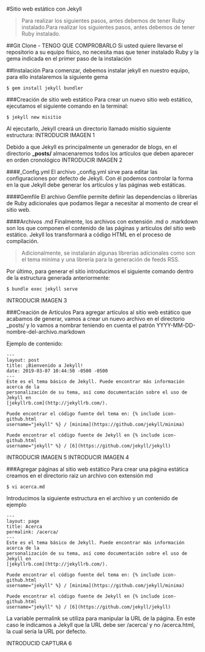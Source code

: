 #Sitio web estático con Jekyll
> Para realizar los siguientes pasos, antes debemos de tener Ruby instalado.Para realizar los siguientes pasos, antes debemos de tener Ruby instalado.

##Git Clone - TENGO QUE COMPROBARLO
Si usted quiere llevarse el repositorio a su equipo físico, no necesita mas que tener instalado Ruby y la gema indicada en el primer paso de la instalación

##Instalación
Para comenzar, debemos instalar jekyll en nuestro equipo, para ello instalaremos la siguiente gema

  	$ gem install jekyll bundler

###Creación de sitio web estático
Para crear un nuevo sitio web estático, ejecutamos el siguiente comando en la terminal:

	$ jekyll new misitio

Al ejecutarlo, Jekyll creará un directorio llamado misitio siguiente estructura:
INTRODUCIR IMAGEN 1

Debido a que Jekyll es principalmente un generador de blogs, en el directorio **_posts/** almacenaremos todos los artículos que deben aparecer en orden cronológico
INTRODUCIR IMAGEN 2

####_Config.yml
El archivo _config.yml sirve para editar las configuraciones por defecto de Jekyll. Con él podemos controlar la forma en la que Jekyll debe generar los artículos y las páginas web estáticas.

####Gemfile
El archivo Gemfile permite definir las dependencias o librerías de Ruby adicionales que podamos llegar a necesitar al momento de crear el sitio web.

####Archivos .md
Finalmente, los archivos con extensión .md o .markdown son los que componen el contenido de las páginas y artículos del sitio web estático. Jekyll los transformará a código HTML en el proceso de compilación.

>Adicionalmente, se instalarán algunas librerías adicionales como son el tema minima y una librería para la generación de feeds RSS.

Por último, para generar el sitio introducimos el siguiente comando dentro de la estructura generada anteriormente:

	$ bundle exec jekyll serve

INTRODUCIR IMAGEN 3

###Creación de Artículos
Para agregar artículos al sitio web estático que acabamos de generar, vamos a crear un nuevo archivo en el directorio _posts/ y lo vamos a nombrar teniendo en cuenta el patrón YYYY-MM-DD-nombre-del-archivo.markdown

Ejemplo de contenido:

	---
	layout: post
	title: ¡Bienvenido a Jekyll!
	date: 2019-03-07 10:44:50 -0500 -0500
	---
	Este es el tema básico de Jekyll. Puede encontrar más información acerca de la
	personalización de su tema, así como documentación sobre el uso de Jekyll en
	[jekyllrb.com](http://jekyllrb.com/).

	Puede encontrar el código fuente del tema en: {% include icon-github.html
	username="jekyll" %} / [minima](https://github.com/jekyll/minima)

	Puede encontrar el código fuente de Jekyll en {% include icon-github.html
	username="jekyll" %} / [6](https://github.com/jekyll/jekyll)

INTRODUCIR IMAGEN 5
INTRODUCIR IMAGEN 4

###Agregar páginas al sitio web estático
Para crear una página estática creamos en el directorio raiz un archivo con extensión md

	$ vi acerca.md

Introducimos la siguiente estructura en el archivo y un contenido de ejemplo

	---
	layout: page
	title: Acerca
	permalink: /acerca/
	---
	Este es el tema básico de Jekyll. Puede encontrar más información acerca de la
	personalización de su tema, así como documentación sobre el uso de Jekyll en
	[jekyllrb.com](http://jekyllrb.com/).

	Puede encontrar el código fuente del tema en: {% include icon-github.html
	username="jekyll" %} / [minima](https://github.com/jekyll/minima)

	Puede encontrar el código fuente de Jekyll en {% include icon-github.html
	username="jekyll" %} / [6](https://github.com/jekyll/jekyll)

La variable permalink se utiliza para manipular la URL de la página. En este caso le indicamos a Jekyll que la URL debe ser /acerca/ y no /acerca.html, la cual sería la URL por defecto.

INTRODUCID CAPTURA 6
